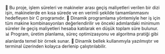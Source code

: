 📌 Bu proje, işlem süreleri ve makineler arası geçiş maliyetleri verilen bir dizi işin, makinelerde en kısa sürede ve en verimli şekilde tamamlanmasını hedefleyen bir C programıdır. 🧠 Dinamik programlama yöntemiyle her iş için tüm makine kombinasyonları değerlendirilir ve önceki adımlardaki minimum süreler ile geçiş maliyetleri hesaba katılarak en düşük toplam süre bulunur. 📊 Program, üretim planlama, süreç optimizasyonu ve algoritma pratiği gibi alanlarda temel bir örnek sunar. 🔧 Dinamik bellek kullanımıyla yazılmıştır ve terminal üzerinden kolayca derlenip çalıştırılabilir.
